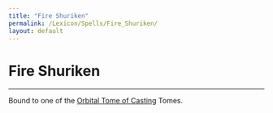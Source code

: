 ```yaml
---
title: "Fire Shuriken"
permalink: /Lexicon/Spells/Fire_Shuriken/
layout: default
---
```

# Fire Shuriken
---
Bound to one of the [Orbital Tome of Casting](_Lexicon/OrbitalTomeofCasting.md) Tomes.
